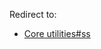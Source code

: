 Redirect to:

*   [Core utilities#ss](/index.php?title=Core_utilities&redirect=no#ss "Core utilities")